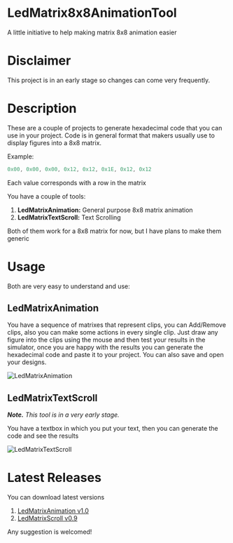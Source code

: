 # LedMatrix8x8AnimationTool
A little initiative to help making matrix 8x8 animation easier

# Disclaimer
This project is in an early stage so changes can come very frequently.

# Description
These are a couple of projects to generate hexadecimal code that you can use in your project.
Code is in general format that makers usually use to display figures into a 8x8 matrix.

Example:

```c
0x00, 0x00, 0x00, 0x12, 0x12, 0x1E, 0x12, 0x12
```

Each value corresponds with a row in the matrix


You have a couple of tools:

1. **LedMatrixAnimation:** General purpose 8x8 matrix animation
2. **LedMatrixTextScroll:** Text Scrolling

Both of them work for a 8x8 matrix for now, but I have plans to make them generic

# Usage

Both are very easy to understand and use:

## LedMatrixAnimation

You have a sequence of matrixes that represent clips, you can Add/Remove clips, also you can make some actions in every single clip.
Just draw any figure into the clips using the mouse and then test your results in the simulator, once you are happy with the results you can generate the hexadecimal code and paste it to your project.
You can also save and open your designs.

![LedMatrixAnimation](https://user-images.githubusercontent.com/7650467/75801734-ff965d80-5d51-11ea-835a-8a95568d370f.png)

## LedMatrixTextScroll

***Note.*** *This tool is in a very early stage.*

You have a textbox in which you put your text, then you can generate the code and see the results

![LedMatrixTextScroll](https://user-images.githubusercontent.com/7650467/75801839-26ed2a80-5d52-11ea-9173-38ac1a11a73e.png)

# Latest Releases
You can download latest versions

1. [LedMatrixAnimation v1.0](https://github.com/ecoriag/LedMatrix8x8AnimationTools/files/4282825/LedMatrixAnimation_1.0.zip)
2. [LedMatrixScroll v0.9](https://github.com/ecoriag/LedMatrix8x8AnimationTools/files/4282801/LedMatrixTextScroll_0.9.zip)


Any suggestion is welcomed!
